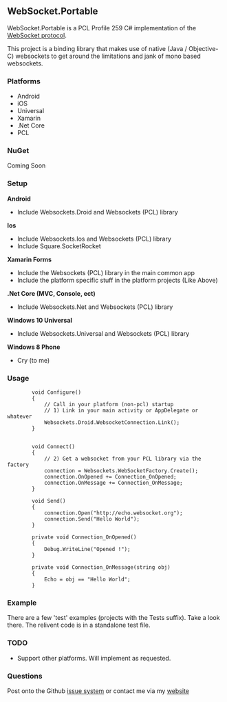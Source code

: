 ## WebSocket.Portable

WebSocket.Portable is a PCL Profile 259 C# implementation of the [WebSocket protocol](https://tools.ietf.org/html/rfc6455).

This project is a binding library that makes use of native (Java / Objective-C) websockets to get around the limitations and jank of mono based websockets.


### Platforms

- Android
- iOS
- Universal
- Xamarin
- .Net Core 
- PCL


### NuGet
Coming Soon

### Setup

**Android**
- Include Websockets.Droid and Websockets  (PCL) library

**Ios**
- Include Websockets.Ios and Websockets  (PCL) library
- Include Square.SocketRocket

**Xamarin Forms**
- Include the Websockets (PCL) library in the main common app
- Include the platform specific stuff in the platform projects (Like Above)

**.Net Core (MVC, Console, ect)**
- Include Websockets.Net and Websockets  (PCL) library

**Windows 10 Universal**
- Include Websockets.Universal and Websockets  (PCL) library

**Windows 8 Phone**
- Cry (to me)


### Usage

`````
        void Configure()
        {
            // Call in your platform (non-pcl) startup            
            // 1) Link in your main activity or AppDelegate or whatever
            Websockets.Droid.WebsocketConnection.Link();
        }
        
        
        void Connect()
        {
            // 2) Get a websocket from your PCL library via the factory
            connection = Websockets.WebSocketFactory.Create();
            connection.OnOpened += Connection_OnOpened;
            connection.OnMessage += Connection_OnMessage;
        }

        void Send()
        {            
            connection.Open("http://echo.websocket.org");
            connection.Send("Hello World");
        }

        private void Connection_OnOpened()
        {
            Debug.WriteLine("Opened !");
        }

        private void Connection_OnMessage(string obj)
        {
            Echo = obj == "Hello World";
        }
`````

### Example

There are a few 'test' examples (projects with the Tests suffix). Take a look there. The relivent code is in a standalone test file.

### TODO

- Support other platforms. Will implement as requested.


### Questions

Post onto the Github [issue system](https://github.com/NVentimiglia/WebSocket.PCL) or contact me via my [website](http://avariceonline.com)

